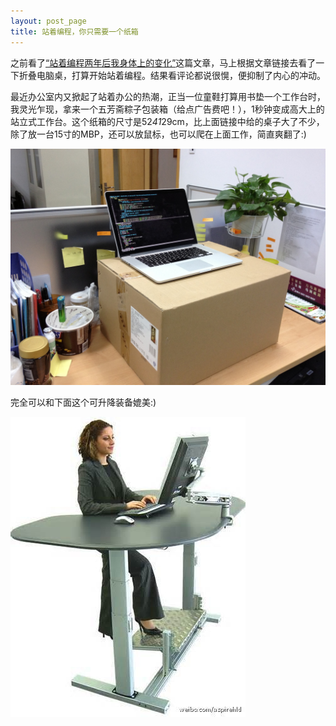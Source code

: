 ```yaml
---
layout: post_page
title: 站着编程，你只需要一个纸箱
---
```


之前看了[“站着编程两年后我身体上的变化”](http://www.vaikan.com/what-happens-when-you-stand-for-2-years/)这篇文章，马上根据文章链接去看了一下折叠电脑桌，打算开始站着编程。结果看评论都说很愰，便抑制了内心的冲动。

最近办公室内又掀起了站着办公的热潮，正当一位童鞋打算用书垫一个工作台时，我灵光乍现，拿来一个五芳斋粽子包装箱（给点广告费吧！），1秒钟变成高大上的站立式工作台。这个纸箱的尺寸是52*41*29cm，比上面链接中给的桌子大了不少，除了放一台15寸的MBP，还可以放鼠标，也可以爬在上面工作，简直爽翻了:)

![纸箱工作台](/img/box.JPG "纸箱工作台")

完全可以和下面这个可升降装备媲美:)

![可升降工作台](/img/desk.JPG "可升降工作台")

